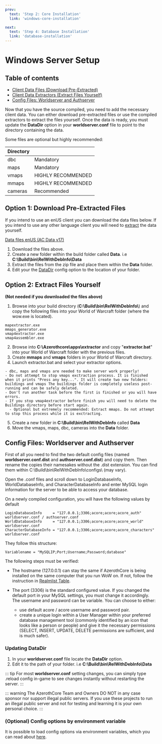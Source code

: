 ```yaml
---
prev:
  text: 'Step 2: Core Installation'
  link: 'windows-core-installation'

next:
  text: 'Step 4: Database Installation'
  link: 'database-installation'
---
```


# Windows Server Setup

## Table of contents
- [Client Data Files (Download Pre-Extracted)](#option-1-download-pre-extracted-files)
- [Client Data Extractors (Extract Files Yourself)](#option-2-extract-files-yourself)
- [Config Files: Worldserver and Authserver](#config-files-worldserver-and-authserver)

Now that you have the source compiled, you need to add the necessary client data. You can either download pre-extracted files or use the compiled extractors to extract the files yourself. Once the data is ready, you must update the **DataDir** option in your **worldserver.conf** file to point to the directory containing the data.

Some files are optional but highly recommended:

| Directory |                    |
| :-------- | :----------------- |
| dbc       | Mandatory          |
| maps      | Mandatory          |
| vmaps     | HIGHLY RECOMMENDED |
| mmaps     | HIGHLY RECOMMENDED |
| cameras   | Recommended        |

## Option 1: Download Pre-Extracted Files

If you intend to use an enUS client you can download the data files below. If you intend to use any other language client you will need to [extract](#option-2-extract-files-yourself) the data yourself.

[Data files enUS (AC Data v17)](https://github.com/wowgaming/client-data/releases/)

1. Download the files above.
2. Create a new folder within the build folder called **Data**. i.e **C:\Build\bin\RelWithDebInfo\Data**
3. Extract the files from the zip file and place them within the **Data** folder.
4. Edit your the [DataDir](#updating-datadir) config option to the location of your folder.

## Option 2: Extract Files Yourself

**(Not needed if you downloaded the files above)**

1. Browse into your build directory (**C:\Build\bin\RelWithDebInfo\\**) and copy the following files into your World of Warcraft folder (where the wow.exe is located).

```
mapextractor.exe
mmaps_generator.exe
vmap4extractor.exe
vmap4assembler.exe
```

2. Browse into **C:\Azerothcore\apps\extractor** and copy "**extractor.bat**" into your World of Warcraft folder with the previous files.
3. Create **mmaps** and **vmaps** folders in your World of Warcraft directory.
4. Launch extractor.bat and select your extractor options.

```
- dbc, maps and vmaps are needed to make server work properly!
- Do not attempt to stop vmaps exctraction process. It is finished when it prints "Press any key...". It will create two new folders: buildings and vmaps The buildings folder is completely useless post-running and can be safely deleted.
- Don't run another task before the first is finished or you will have errors.
- If you stop vmap4extractor before finish you will need to delete the Buildings directory before start again.
  - Optional but extremely recommended: Extract mmaps. Do not attempt to stop this process while it is exctracting.
```

5. Create a new folder in <b>C:\Build\bin\RelWithDebInfo</b> called <b>Data</b>
6. Move the vmaps, maps, dbc, cameras into the <b>Data</b> folder.

## Config Files: Worldserver and Authserver

First of all you need to find the two default config files (named **worldserver.conf.dist** and **authserver.conf.dist**) and copy them. Then rename the copies their namesakes without the .dist extension. You can find them within C:\Build\bin\RelWithDebInfo\configs\ (may vary).

Open the .conf files and scroll down to LoginDatabaseInfo, WorldDatabaseInfo, and CharacterDatabaseInfo and enter MySQL login information for the server to be able to access your database.

On a newly compiled configuration, you will have the following values by default

```
LoginDatabaseInfo     = "127.0.0.1;3306;acore;acore;acore_auth" worldserver.conf / authserver.conf
WorldDatabaseInfo     = "127.0.0.1;3306;acore;acore;acore_world" worldserver.conf
CharacterDatabaseInfo = "127.0.0.1;3306;acore;acore;acore_characters" worldserver.conf
```

They follow this structure:

```
Variablename = "MySQLIP;Port;Username;Password;database"
```

The following steps must be verified:

- The hostname (127.0.0.1) can stay the same if AzerothCore is being installed on the same computer that you run WoW on.
  If not, follow the instruction in [Realmlist Table](auth/realmlist).

- The port (3306) is the standard configured value. If you changed the default port in your MySQL settings, you must change it accordingly.
  The username and password can be variable. You can choose to either: 

    - use default acore / acore username and password pair.
    - create a unique login within a User Manager within your preferred database management tool (commonly identified by an icon that looks like a person or people) and give it the necessary permissions (SELECT, INSERT, UPDATE, DELETE permissions are sufficient, and is much safer).

### Updating DataDir

1. In your **worldserver.conf** file locate the **DataDir** option.
1. Edit it to the path of your folder. i.e **C:\Build\bin\RelWithDebInfo\Data**

::: tip
For most **worldserver.conf** setting changes, you can simply type .reload config in-game to see changes instantly without restarting the server.
:::

::: warning
The AzerothCore Team and Owners DO NOT in any case sponsor nor support illegal public servers. If you use these projects to run an illegal public server and not for testing and learning it is your own personal choice.
:::

### (Optional) Config options by environment variable

It is possible to load config options via environment variables, which you can read about [here](config-overrides-with-env-var).

<!--@include: ./help.md-->
